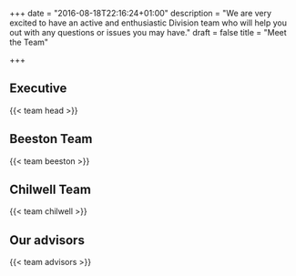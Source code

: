 +++
date = "2016-08-18T22:16:24+01:00"
description = "We are very excited to have an active and enthusiastic Division team who will help you out with any questions or issues you may have."
draft = false
title = "Meet the Team"

+++

## Executive
{{< team head >}}
## Beeston Team
{{< team beeston >}}
## Chilwell Team
{{< team chilwell >}}
## Our advisors
{{< team advisors >}}
